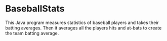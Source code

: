 # BaseballStats
This Java program measures statistics of baseball players and takes their batting averages. Then it averages all the players hits and at-bats to create the team batting average.
